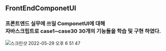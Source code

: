 ## FrontEndComponetUI

### 프론트엔드 실무에 쓰일 ComponetUI에 대해 <br>자바스크립트로 case1~case30 30개의 기능들을 학습 및 구현 하였다.

![스크린샷 2022-05-29 오후 6 51 47](https://user-images.githubusercontent.com/102017296/170862347-acec8479-99e8-4566-aefa-83cf655ea4ae.png)
